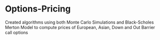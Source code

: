 # Options-Pricing
Created algorithms using both Monte Carlo Simulations and Black-Scholes Merton Model to compute prices of European, Asian, Down and Out Barrier call options
